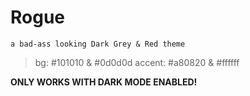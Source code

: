 # **Rogue**

    a bad-ass looking Dark Grey & Red theme    

> bg: #101010 & #0d0d0d
> accent: #a80820 & #ffffff

**ONLY WORKS WITH DARK MODE ENABLED!**
